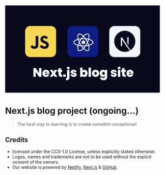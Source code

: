 <!-- :root {
--br-none: 0;
--br-sm: 0.125rem;
--br-md: 0.25rem;
--br-lg: 0.5rem;
--br-xl: 1rem;
--br-round: 1000rem;
}
:root {
--s-0: 0;
--s-0-5: 0.125rem;
--s-1: 0.25rem;
--s-1-5: 0.375rem;
--s-2: 0.5rem;
--s-2-5: 0.625rem;
--s-3: 0.75rem;
--s-3-5: 0.875rem;
--s-4: 1rem;
--s-5: 1.25rem;
--s-6: 1.5rem;
--s-7: 1.75rem;
--s-8: 2rem;
}
:root {
--clr-code-bg: #20273c;
--clr-code-txt: #d7def9;
--clr-kbd-bg: #262736;
--clr-kbd-txt: #dadae2;
--clr-kbd-border: #616475;
--clr-code-block-txt: #e57171;
--clr-code-selection: #041248;
--clr-code-scrollbar-bg: #181d2a;
--clr-code-scrollbar-knob: #2a3041;
--clr-code-scrollbar-knob-active: #33394d;
--clr-tkn-a: #7f98a4;
--clr-tkn-b: #bdbdbd;
--clr-tkn-c: #65b5f6;
--clr-tkn-d: #ff9100;
--clr-tkn-e: #c4e0a3;
--clr-tkn-f: #cd92d8;
--clr-tkn-g: #25c5da;
--clr-tkn-h: #e57171;
}
:root {
--font-no: 0;
--font-mi: 0.75rem;
--font-xs: 0.875rem;
--font-sm: 1rem;
--font-md: 1.125rem;
--font-lg: 1.25rem;
--font-xl: 1.5rem;
--font-x2: 2rem;
--font-x3: 2.5rem;
}
:root {
--clr-txt-200: #fffffff2;
--clr-txt-150: #ffffffde;
--clr-txt-100: #ffffffc2;
--clr-txt-050: #ffffffa3;
}
:root {
--clr-bg: #09091b;
--clr-primary-050: #94b9f4;
--clr-primary-100: #5394fd;
--clr-primary-200: #0444f6;
--clr-navbar-bg: #0b0a10;
--clr-scrollbar-bg: #060613;
--clr-scrollbar-knob: #242433;
--clr-scrollbar-knob-active: #2b2b3b;
--clr-search-bg: #000000fa;
--clr-search-results-border: #ffffff1f;
--clr-exp-beginner: #78c02a;
--clr-exp-intermediate: #ffb300;
--clr-exp-advanced: #ee423f;
--clr-exp-article: #428eff;
--clr-snippet-preview-bg: #0d0d16;
--clr-quote-border: #8696c1;
--clr-table-border: #5c5e6a;
--clr-el-01dp: #ffffff0d;
--clr-el-01db: #141424;
--shd-el-01dp: 0 1px 2px #0000003d,0 1px 3px #0000001f;
--clr-el-02dp: #ffffff12;
--clr-el-02db: #191929;
--shd-el-02dp: 0 2px 4px #00000026,0 3px 6px #0000001f;
--clr-el-03dp: #ffffff17;
--clr-el-03db: #1e1e2e;
--shd-el-03dp: 0 3px 6px #0000001a,0 10px 20px #00000026;
--clr-el-04dp: #ffffff1c;
--clr-el-04db: #242433;
--shd-el-04dp: 0 5px 10px #0000001a,0 15px 25px #00000026;
--clr-el-05dp: #ffffff24;
--clr-el-05db: #2b2b3b;
--shd-el-05dp: 0 20px 40px #0003;
} -->

[![Logo](/logo.png)](https://30secondsofcode.org/js/p/1)

# Next.js blog project (ongoing...)

> The best way to learning is to create somethin exceptional!

## Credits

- licensed under the CC0-1.0 License, unless explicitly stated otherwise.
- Logos, names and trademarks are not to be used without the explicit consent of the owners.
- Our website is powered by [Netlify](https://www.netlify.com/), [Next.js](https://nextjs.org/) & [GitHub](https://github.com/).
